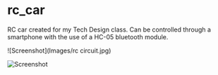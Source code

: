 # rc_car
RC car created for my Tech Design class. Can be controlled through a smartphone with the use of a HC-05 bluetooth module. 

![Screenshot](Images/rc circuit.jpg)

![Screenshot](Images/IMG_20190614_130659938.jpg)
